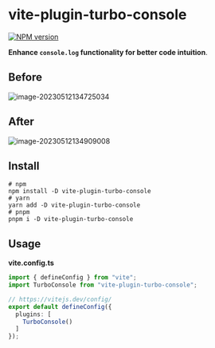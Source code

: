 # vite-plugin-turbo-console

[![NPM version](https://img.shields.io/npm/v/vite-plugin-turbo-console?color=a1b858&label=)](https://www.npmjs.com/package/vite-plugin-turbo-console)

**Enhance `console.log` functionality for better code intuition**.

## Before

![image-20230512134725034](https://cdn.jsdelivr.net/gh/yuyinws/static@master/2023/05/upgit_20230512_1683870450.png)

## After

![image-20230512134909008](https://cdn.jsdelivr.net/gh/yuyinws/static@master/2023/05/upgit_20230512_1683870549.png)

## Install

```shell
# npm
npm install -D vite-plugin-turbo-console
# yarn
yarn add -D vite-plugin-turbo-console
# pnpm
pnpm i -D vite-plugin-turbo-console
```

## Usage

**vite.config.ts**

```ts
import { defineConfig } from "vite";
import TurboConsole from "vite-plugin-turbo-console";

// https://vitejs.dev/config/
export default defineConfig({
  plugins: [
    TurboConsole()
  ]
});
```



